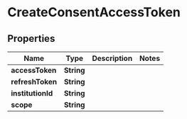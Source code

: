
# CreateConsentAccessToken

## Properties
Name | Type | Description | Notes
------------ | ------------- | ------------- | -------------
**accessToken** | **String** |  | 
**refreshToken** | **String** |  | 
**institutionId** | **String** |  | 
**scope** | **String** |  | 



